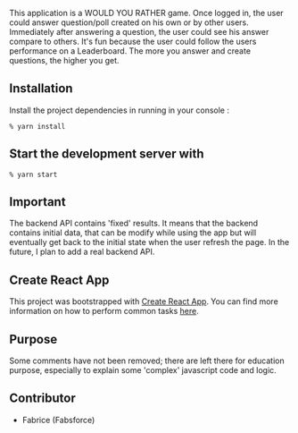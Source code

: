 This application is a WOULD YOU RATHER game.
Once logged in, the user could answer question/poll created on his own or by other users.
Immediately after answering a question, the user could see his answer compare to others.
It's fun because the user could follow the users performance on a Leaderboard. The more you answer and create questions, the higher you get.

## Installation

Install the project dependencies in running in your console :

`% yarn install`

## Start the development server with

`% yarn start`

## Important
The backend API contains 'fixed' results. It means that the backend contains initial data, that can be modify while using the app but will eventually get back to the initial state when the user refresh the page. In the future, I plan to add a real backend API.

## Create React App

This project was bootstrapped with [Create React App](https://github.com/facebookincubator/create-react-app). You can find more information on how to perform common tasks [here](https://github.com/facebookincubator/create-react-app/blob/master/packages/react-scripts/template/README.md).

## Purpose
Some comments have not been removed; there are left there for education purpose, especially to explain some 'complex' javascript code and logic.

## Contributor
* Fabrice (Fabsforce)

